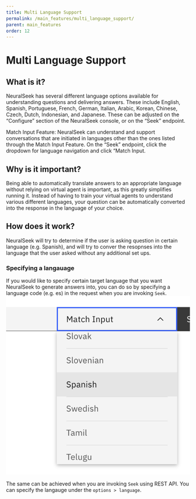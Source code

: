 ```yaml
---
title: Multi Language Support
permalink: /main_features/multi_language_support/
parent: main_features
order: 12
---
```


# Multi Language Support

## What is it?
NeuralSeek has several different language options available for understanding questions and delivering answers. These include English, Spanish, Portuguese, French, German, Italian, Arabic, Korean, Chinese, Czech, Dutch, Indonesian, and Japanese. These can be adjusted on the “Configure” section of the NeuralSeek console, or on the “Seek” endpoint.

Match Input Feature: NeuralSeek can understand and support conversations that are initiated in languages other than the ones listed through the Match Input Feature. On the “Seek” endpoint, click the dropdown for language navigation and click “Match Input.

## Why is it important?
Being able to automatically translate answers to an appropriate language without relying on virtual agent is important, as this greatly simplifies running it. Instead of having to train your virtual agents to understand various different languages, your question can be automatically converted into the response in the language of your choice.

## How does it work?
NeuralSeek will try to determine if the user is asking question in certain language (e.g. Spanish), and will try to conver the resopnses into the language that the user asked without any additional set ups.

### Specifying a langauage
If you would like to specify certain target language that you want NeuralSeek to generate answers into, you can do so by specifying a language code (e.g. es) in the request when you are invoking `Seek`.
![lang selection](images/image-001.png)

The same can be achieved when you are invoking `Seek` using REST API. You can specify the langauge under the `options > language`.
